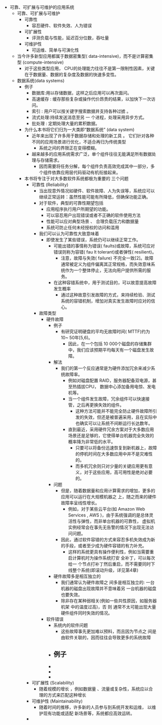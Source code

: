 - 可靠、可扩展与可维护的应用系统
	- 可靠、可扩展与可维护
		- 可靠性
			- 容忍硬件、软件失效、人为错误
		- 可扩展性
			- 评测负载与性能，延迟百分位数，吞吐量
		- 可维护性
			- 可运维、简单与可演化性
	- 当今许多新型应用都属于数据密集型( data-intensive)，而不是计算密集型 (compute-intensive)
		- 对于这些类型应用， CPU的处理能力往往不是第一限制性因素，关键在于数据量、数据的复杂度及数据的快速多变性。
	- 数据系统(data systems)
		- 例子
			- 数据库:用以存储数据，这样之后应用可以再次面问。
			- 高速缓存 : 缓存那些复杂或操作代价昂贵的结果，以加快下一次访问。
			- 索引 : 用户可以按关键字搜索数据井支持各种过掳 。
			- 流式处理:持续发送消息至另 一 个进程，处理采用异步方式。
			- 批处理 : 定期处理大量的累积数据。
		- 为什么本书将它们归为一大类即“数据系统” (data system)
			- 近年来出现了许多用于数据存储和处理的新工具 。 它们针对各种不同的应用场景进行优化，不适合再归为传统类型
				- 系统之间的界限正在变得模糊。
			- 越来越多的应用系统需求广泛，单个组件往往无能满足所有数据处理与存储需求。
				- 因而需要将任务分解，每个组件负责高效完成其中一部分，多个组件依靠应用层代码驱动有机衔接起来。
		- 本书将专注于对大多数软件系统都极为重要的 三个问题
			- 可靠性 (Reliability)
				- 当出现意外情况如硬件、软件故障、人为失误等，系统应可以继续正常运转：虽然性能可能有所降低，但确保功能正确。
				- 对于软件，典型的可靠性期望包括
					- 应用程序执行用户所期望的功能。
					- 可以容忍用户出现错误或者不正确的软件使用方法
					- 性能可以应对典型场景 、 合理负载压力和数据量
					- 系统可防止任何未经授权的访问和滥用
				- 我们可以认为可靠性大致意味着
					- 即使发生了某些错误，系统仍可以继续正常工作。
						- 可能出错的事情称为错误( faults)或故障，系统可应对错误则称为容错( fau lt­ tolerant)或者弹性( resilient)。
							- 注意，故障与失效( failure) 不完全一致[2]。故障通常被定义为组件偏离其正常规格，而失效意味系统作为一个整体停止，无法向用户提供所需的服务。
						- 在这种容错系统中，用于测试目的，可以故意提高故障发生概率
							- 通过这种故意引发故障的方式，来持续检验、测试系统的容错机制，增加对真实发生故障时应对的信心。
				- 故障类型
					- 硬件故障
						- 例子
							- 有研究证明硬盘的平均无故障时间( MTTF)约为 10~ 50年[5,6)。
								- 因此，在一个包括 10 000个磁盘的存储集群中，我们应该预期平均每天有一个磁盘发生故障。
						- 解法
							- 我们的第一个反应通常是为硬件添加冗余来减少系统故障率。
								- 例如对磁盘配置 RAID，服务器配备双电源，甚至热插拔CPU， 数据中心添加备用电惊、发电机等。
								- 当一个组件发生故障，冗余组件可以快速接管，之后再更换失效的组件。
									- 这种方法可能并不能完全防止硬件故障所引发的失效，但还是被普遍采用，且在实际中也确实可以让系统不间断运行长达数年。
								- 直到最近，采用硬件冗余方案对于大多数应用场景还是足够的，它使得单台机器完全失效的概率降为非常低的水平。
									- 只要可以将备份迅速恢复到新机器上，故障的停机时间在大多数应用中并不是灾难性的。
									- 而多机冗余则只对少量的关键应用更有意义，对于这些应用，高可用性是绝对必要的。
						- 问题
							- 但是，随着数据量和应用计算需求的增加，更多的应用可以运行在大规模机器之 上，随之而来的硬件故障率呈线性增长。
								- 例如，对于某些云平台(如 Amazon Web Services , AWS )，由于系统强调的是总体灵活性与弹性，而非单台机器的可靠性， 虚拟机实例经常会在事先无告警的情况下出现无法访问问题。
							- 因此，通过软件容错的方式来容忍多机失效成为新的手段，或者至少成为硬件容错的有力补充。
								- 这样的系统更具有操作便利性，例如当需要重启计算机时为操作系统打安 全补丁，可以每次给一 个节点打补丁然后重启，而不需要同时下线整个系统(即滚动升级，详见第4章)
						- 硬件故障多是相互独立的
							- 我们通常认为硬件故障之 间多是相互独立的: 一台机器的磁盘出现故障并不意味着另 一台机器的磁盘也要失效。
							- 除非存在某种弱相关(例如一些共性原因，如服务器机架 中的温度过高)，否 则 通常不太可能出现大量硬件组件同时失效的情况。
					- 软件错误
						- 系统内的软件问题
							- 这些故障事先更加难以预料，而且因为节点之 间是由软件关联的，因而往往会导致更多的系统故障
						- 例子
							-
						-
						-
						-
			- 可扩展性 (Scalability)
				- 随着规模的增长 ，例如数据量 、流量或复杂性，系统应以合理的方式来匹配这种增长
			- 可维护性 (Maintainability)
				- 随着时间的推移，许多新的人员参与到系统开发和运维， 以维护现有功能或适配 新场景等，系统都应高效运转。
			-